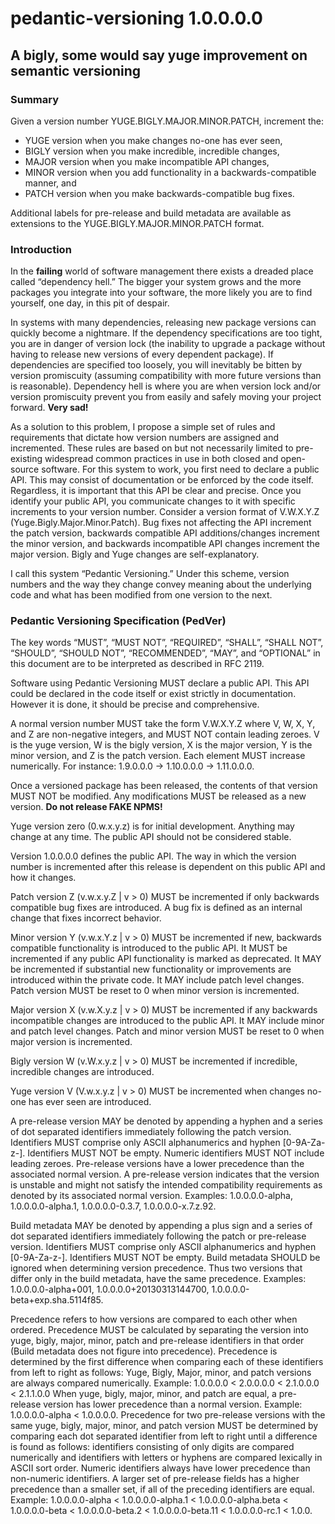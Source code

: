 # pedantic-versioning 1.0.0.0.0

## A bigly, some would say yuge improvement on semantic versioning

### Summary

Given a version number YUGE.BIGLY.MAJOR.MINOR.PATCH, increment the:

* YUGE version when you make changes no-one has ever seen,
* BIGLY version when you make incredible, incredible changes,
* MAJOR version when you make incompatible API changes,
* MINOR version when you add functionality in a backwards-compatible manner, and
* PATCH version when you make backwards-compatible bug fixes.

Additional labels for pre-release and build metadata are available as extensions to the YUGE.BIGLY.MAJOR.MINOR.PATCH format.

### Introduction

In the **failing** world of software management there exists a dreaded place called “dependency hell.” The bigger your system grows and the more packages you integrate into your software, the more likely you are to find yourself, one day, in this pit of despair.

In systems with many dependencies, releasing new package versions can quickly become a nightmare. If the dependency specifications are too tight, you are in danger of version lock (the inability to upgrade a package without having to release new versions of every dependent package). If dependencies are specified too loosely, you will inevitably be bitten by version promiscuity (assuming compatibility with more future versions than is reasonable). Dependency hell is where you are when version lock and/or version promiscuity prevent you from easily and safely moving your project forward. **Very sad!**

As a solution to this problem, I propose a simple set of rules and requirements that dictate how version numbers are assigned and incremented. These rules are based on but not necessarily limited to pre-existing widespread common practices in use in both closed and open-source software. For this system to work, you first need to declare a public API. This may consist of documentation or be enforced by the code itself. Regardless, it is important that this API be clear and precise. Once you identify your public API, you communicate changes to it with specific increments to your version number. Consider a version format of V.W.X.Y.Z (Yuge.Bigly.Major.Minor.Patch). Bug fixes not affecting the API increment the patch version, backwards compatible API additions/changes increment the minor version, and backwards incompatible API changes increment the major version. Bigly and Yuge changes are self-explanatory.

I call this system “Pedantic Versioning.” Under this scheme, version numbers and the way they change convey meaning about the underlying code and what has been modified from one version to the next.

### Pedantic Versioning Specification (PedVer)

The key words “MUST”, “MUST NOT”, “REQUIRED”, “SHALL”, “SHALL NOT”, “SHOULD”, “SHOULD NOT”, “RECOMMENDED”, “MAY”, and “OPTIONAL” in this document are to be interpreted as described in RFC 2119.

Software using Pedantic Versioning MUST declare a public API. This API could be declared in the code itself or exist strictly in documentation. However it is done, it should be precise and comprehensive.

A normal version number MUST take the form V.W.X.Y.Z where V, W, X, Y, and Z are non-negative integers, and MUST NOT contain leading zeroes. V is the yuge version, W is the bigly version, X is the major version, Y is the minor version, and Z is the patch version. Each element MUST increase numerically. For instance: 1.9.0.0.0 -> 1.10.0.0.0 -> 1.11.0.0.0.

Once a versioned package has been released, the contents of that version MUST NOT be modified. Any modifications MUST be released as a new version. **Do not release FAKE NPMS!**

Yuge version zero (0.w.x.y.z) is for initial development. Anything may change at any time. The public API should not be considered stable.

Version 1.0.0.0.0 defines the public API. The way in which the version number is incremented after this release is dependent on this public API and how it changes.

Patch version Z (v.w.x.y.Z | v > 0) MUST be incremented if only backwards compatible bug fixes are introduced. A bug fix is defined as an internal change that fixes incorrect behavior.

Minor version Y (v.w.x.Y.z | v > 0) MUST be incremented if new, backwards compatible functionality is introduced to the public API. It MUST be incremented if any public API functionality is marked as deprecated. It MAY be incremented if substantial new functionality or improvements are introduced within the private code. It MAY include patch level changes. Patch version MUST be reset to 0 when minor version is incremented.

Major version X (v.w.X.y.z | v > 0) MUST be incremented if any backwards incompatible changes are introduced to the public API. It MAY include minor and patch level changes. Patch and minor version MUST be reset to 0 when major version is incremented.

Bigly version W (v.W.x.y.z | v > 0) MUST be incremented if incredible, incredible changes are introduced.

Yuge version V (V.w.x.y.z | v > 0) MUST be incremented when changes no-one has ever seen are introduced.

A pre-release version MAY be denoted by appending a hyphen and a series of dot separated identifiers immediately following the patch version. Identifiers MUST comprise only ASCII alphanumerics and hyphen [0-9A-Za-z-]. Identifiers MUST NOT be empty. Numeric identifiers MUST NOT include leading zeroes. Pre-release versions have a lower precedence than the associated normal version. A pre-release version indicates that the version is unstable and might not satisfy the intended compatibility requirements as denoted by its associated normal version. Examples: 1.0.0.0.0-alpha, 1.0.0.0.0-alpha.1, 1.0.0.0.0-0.3.7, 1.0.0.0.0-x.7.z.92.

Build metadata MAY be denoted by appending a plus sign and a series of dot separated identifiers immediately following the patch or pre-release version. Identifiers MUST comprise only ASCII alphanumerics and hyphen [0-9A-Za-z-]. Identifiers MUST NOT be empty. Build metadata SHOULD be ignored when determining version precedence. Thus two versions that differ only in the build metadata, have the same precedence. Examples: 1.0.0.0.0-alpha+001, 1.0.0.0.0+20130313144700, 1.0.0.0.0-beta+exp.sha.5114f85.

Precedence refers to how versions are compared to each other when ordered. Precedence MUST be calculated by separating the version into yuge, bigly, major, minor, patch and pre-release identifiers in that order (Build metadata does not figure into precedence). Precedence is determined by the first difference when comparing each of these identifiers from left to right as follows: Yuge, Bigly, Major, minor, and patch versions are always compared numerically. Example: 1.0.0.0.0 < 2.0.0.0.0 < 2.1.0.0.0 < 2.1.1.0.0 When yuge, bigly, major, minor, and patch are equal, a pre-release version has lower precedence than a normal version. Example: 1.0.0.0.0-alpha < 1.0.0.0.0. Precedence for two pre-release versions with the same yuge, bigly, major, minor, and patch version MUST be determined by comparing each dot separated identifier from left to right until a difference is found as follows: identifiers consisting of only digits are compared numerically and identifiers with letters or hyphens are compared lexically in ASCII sort order. Numeric identifiers always have lower precedence than non-numeric identifiers. A larger set of pre-release fields has a higher precedence than a smaller set, if all of the preceding identifiers are equal. Example: 1.0.0.0.0-alpha < 1.0.0.0.0-alpha.1 < 1.0.0.0.0-alpha.beta < 1.0.0.0.0-beta < 1.0.0.0.0-beta.2 < 1.0.0.0.0-beta.11 < 1.0.0.0.0-rc.1 < 1.0.0.
